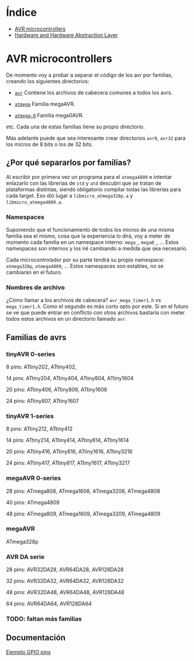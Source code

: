 # Índice

* [AVR microcontrollers](#avr_micros)
* [Hardware and Hardware Abstraction Layer](hardware_abstraction.md)


# <a name="avr_micros"></a> AVR microcontrollers

De momento voy a probar a separar el código de los avr por familias, creando
los siguientes directorios:

* [`avr`](avr)
  Contiene los archivos de cabecera comunes a todos los avrs.

* [`atmega`](mega/README.md)
  Familia megaAVR.

* [`atmega-0`](mega0/README.md)
  Familia mega0AVR.

etc. Cada una de estas familias tiene su propio directorio.

Más adelante puede que sea interesante crear directorios `avr8`, `avr32` para
los micros de 8 bits o los de 32 bits. 

## ¿Por qué separarlos por familias?

Al escribir por primera vez un programa para el `atmega4809` e intentar
enlazarlo con las librerías de `std` y `atd` descubrí que se tratan de
plataformas distintas, siendo obligatorio compilar todas las librerías para
cada target. Eso dió lugar a `libmicro_atmega328p.a` y `libmicro_atmega4809.a`.

### Namespaces

Suponiendo que el funcionamiento de todos los micros de una misma familia sea
el mismo, cosa que la experiencia lo dirá, voy a meter de momento cada familia
en un namespace interno: `mega_`, `mega0_`, ... Estos namespaces son internos
y los iré cambiando a medida que sea necesario.

Cada microcontrolador por su parte tendrá su propio namespace: `atmega328p`,
`atmega4809`, ... Estos namespaces son estables, no se cambiarán en el futuro.

### Nombres de archivo

¿Cómo llamar a los archivos de cabecera? `avr_mega_timer1.h` vs
`mega_timer1.h`. Como el segundo es más corto opto por este. Si en el futuro
se ve que puede entrar en conflicto con otros archivos bastaría con meter
todos estos archivos en un directorio llamado `avr`.




## Familias de avrs

### tinyAVR 0-series

8 pins: ATtiny202, ATtiny402, 

14 pins: ATtiny204, ATtiny404, ATtiny804, ATtiny1604

20 pins: ATtiny406, ATtiny806, ATtiny1606

24 pins: ATtiny807, ATtiny1607


### tinyAVR 1-series

8 pins: ATtiny212, ATtiny412

14 pins: ATtiny214, ATtiny414, ATtiny814, ATtiny1614

20 pins: ATtiny416, ATtiny816, ATtiny1616, ATtiny3216

24 pins: ATtiny417, ATtiny817, ATtiny1617, ATtiny3217


### megaAVR 0-series

28 pins: ATmega808, ATmega1608, ATmega3208, ATmega4808

40 pins: ATmega4809

48 pins: ATmega809, ATmega1609, ATmega3209, ATmega4809


### megaAVR
ATmega328p

### AVR DA serie

28 pins: AVR32DA28, AVR64DA28, AVR128DA28

32 pins: AVR32DA32, AVR64DA32, AVR128DA32

48 pins: AVR32DA48, AVR64DA48, AVR128DA48

64 pins: AVR64DA64, AVR128DA64

### TODO: faltan más familias


## Documentación
[Ejemplo GPIO pins](https://github.com/microchip-pic-avr-examples/atmega4809-getting-started-with-gpio-mplab)


